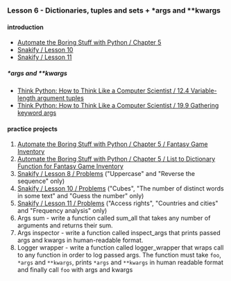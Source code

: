 ### Lesson 6 - Dictionaries, tuples and sets + \*args and \*\*kwargs
#### introduction
- [Automate the Boring Stuff with Python / Chapter 5](https://automatetheboringstuff.com/chapter5/)
- [Snakify / Lesson 10](https://snakify.org/lessons/sets/)
- [Snakify / Lesson 11](https://snakify.org/lessons/dictionaries_dicts/)
#####  \*args and \*\*kwargs
- [Think Python: How to Think Like a Computer Scientist / 12.4  Variable-length argument tuples](http://greenteapress.com/thinkpython2/html/thinkpython2013.html#sec144)
- [Think Python: How to Think Like a Computer Scientist / 19.9  Gathering keyword args](http://greenteapress.com/thinkpython2/html/thinkpython2020.html#sec231)
#### practice projects
1. [Automate the Boring Stuff with Python / Chapter 5 / Fantasy Game Inventory](https://automatetheboringstuff.com/chapter5/)
1. [Automate the Boring Stuff with Python / Chapter 5 / List to Dictionary Function for Fantasy Game Inventory](https://automatetheboringstuff.com/chapter5/)
1. [Snakify / Lesson 8 / Problems](https://snakify.org/lessons/functions/problems/) ("Uppercase" and "Reverse the sequence" only)
1. [Snakify / Lesson 10 / Problems](https://snakify.org/lessons/sets/problems/) ("Cubes", "The number of distinct words in some text" and "Guess the number" only)
1. [Snakify / Lesson 11 / Problems](https://snakify.org/lessons/dictionaries_dicts/problems/) ("Access rights", "Countries and cities" and "Frequency analysis" only)
1. Args sum - write a function called sum_all that takes any number of arguments and returns their sum.
1. Args inspector - write a function called inspect_args that prints passed args and kwargs in human-readable format.
1. Logger wrapper - write a function called logger_wrapper that wraps call to any function in order to log passed args.
The function must take `foo`, `*args` and `**kwargs`, prints `*args` and `**kwargs` in human readable format and finally call `foo` with args and kwargs
